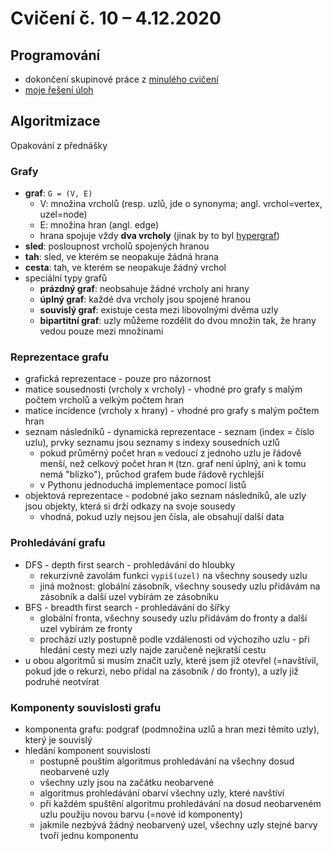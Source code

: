 # Cvičení č. 10 – 4.12.2020

## Programování

- dokončení skupinové práce z [minulého cvičení](../09/README.md)
- [moje řešení úloh](geometry.py)


## Algoritmizace
Opakování z přednášky

### Grafy
- **graf**: `G = (V, E)`
  - V: množina vrcholů (resp. uzlů, jde o synonyma; angl. vrchol=vertex, uzel=node)
  - E: množina hran  (angl. edge)
  - hrana spojuje vždy **dva vrcholy** (jinak by to byl [hypergraf](https://cs.wikipedia.org/wiki/Hypergraf))
- **sled**: posloupnost vrcholů spojených hranou
- **tah**: sled, ve kterém se neopakuje žádná hrana
- **cesta**: tah, ve kterém se neopakuje žádný vrchol
- speciální typy grafů
  - **prázdný graf**: neobsahuje žádné vrcholy ani hrany
  - **úplný graf**: každé dva vrcholy jsou spojené hranou
  - **souvislý graf**: existuje cesta mezi libovolnými dvěma uzly
  - **bipartitní graf**: uzly můžeme rozdělit do dvou množin tak, že hrany vedou pouze mezi množinami

### Reprezentace grafu
- grafická reprezentace - pouze pro názornost
- matice sousednosti (vrcholy x vrcholy) - vhodné pro grafy s malým počtem vrcholů a velkým počtem hran
- matice incidence (vrcholy x hrany) - vhodné pro grafy s malým počtem hran
- seznam následníků - dynamická reprezentace - seznam (index = číslo uzlu), prvky seznamu jsou seznamy s indexy sousedních uzlů
  - pokud průměrný počet hran `m` vedoucí z jednoho uzlu je řádově menší, než celkový počet hran `M` (tzn. graf není úplný, ani k tomu nemá "blízko"), průchod grafem bude řádově rychlejší
  - v Pythonu jednoduchá implementace pomocí listů
- objektová reprezentace - podobné jako seznam následníků, ale uzly jsou objekty, která si drží odkazy na svoje sousedy
  - vhodná, pokud uzly nejsou jen čísla, ale obsahují další data


### Prohledávání grafu
- DFS - depth first search - prohledávání do hloubky
  - rekurzivně zavolám funkci `vypiš(uzel)` na všechny sousedy uzlu
  - jiná možnost: globální zásobník, všechny sousedy uzlu přidávám na zásobník a další uzel vybírám ze zásobníku
- BFS - breadth first search - prohledávání do šířky
  - globální fronta, všechny sousedy uzlu přidávám do fronty a další uzel vybírám ze fronty
  - prochází uzly postupně podle vzdálenosti od výchozího uzlu - při hledání cesty mezi uzly najde zaručeně nejkratší cestu
- u obou algoritmů si musím značit uzly, které jsem již otevřel (=navštívil, pokud jde o rekurzi, nebo přidal na zásobník / do fronty), a uzly již podruhé neotvírat

### Komponenty souvislosti grafu
- komponenta grafu: podgraf (podmnožina uzlů a hran mezi těmito uzly), který je souvislý
- hledání komponent souvislosti
  - postupně pouštím algoritmus prohledávání na všechny dosud neobarvené uzly
  - všechny uzly jsou na začátku neobarvené
  - algoritmus prohledávání obarví všechny uzly, které navštíví 
  - při každém spuštění algoritmu prohledávání na dosud neobarveném uzlu použiju novou barvu (=nové id komponenty)
  - jakmile nezbývá žádný neobarvený uzel, všechny uzly stejné barvy tvoří jednu komponentu